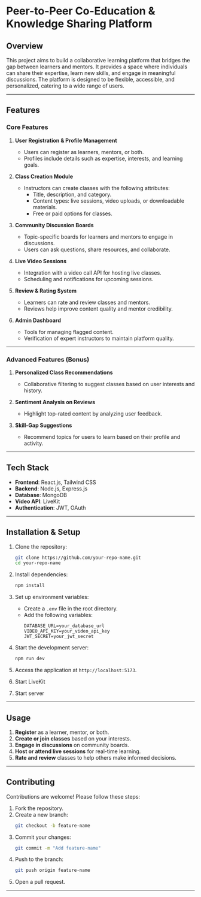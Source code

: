 # Peer-to-Peer Co-Education & Knowledge Sharing Platform

## Overview
This project aims to build a collaborative learning platform that bridges the gap between learners and mentors. It provides a space where individuals can share their expertise, learn new skills, and engage in meaningful discussions. The platform is designed to be flexible, accessible, and personalized, catering to a wide range of users.

---

## Features

### Core Features
1. **User Registration & Profile Management**  
    - Users can register as learners, mentors, or both.  
    - Profiles include details such as expertise, interests, and learning goals.

2. **Class Creation Module**  
    - Instructors can create classes with the following attributes:  
      - Title, description, and category.  
      - Content types: live sessions, video uploads, or downloadable materials.  
      - Free or paid options for classes.  

3. **Community Discussion Boards**  
    - Topic-specific boards for learners and mentors to engage in discussions.  
    - Users can ask questions, share resources, and collaborate.

4. **Live Video Sessions**  
    - Integration with a video call API for hosting live classes.  
    - Scheduling and notifications for upcoming sessions.

5. **Review & Rating System**  
    - Learners can rate and review classes and mentors.  
    - Reviews help improve content quality and mentor credibility.

6. **Admin Dashboard**  
    - Tools for managing flagged content.  
    - Verification of expert instructors to maintain platform quality.

---

### Advanced Features (Bonus)
1. **Personalized Class Recommendations**  
    - Collaborative filtering to suggest classes based on user interests and history.

2. **Sentiment Analysis on Reviews**  
    - Highlight top-rated content by analyzing user feedback.

3. **Skill-Gap Suggestions**  
    - Recommend topics for users to learn based on their profile and activity.

---

## Tech Stack
- **Frontend**: React.js, Tailwind CSS  
- **Backend**: Node.js, Express.js  
- **Database**: MongoDB  
- **Video API**: LiveKit  
- **Authentication**: JWT, OAuth  
 

---

## Installation & Setup
1. Clone the repository:  
    ```bash
    git clone https://github.com/your-repo-name.git
    cd your-repo-name
    ```

2. Install dependencies:  
    ```bash
    npm install
    ```

3. Set up environment variables:  
    - Create a `.env` file in the root directory.  
    - Add the following variables:  
      ```env
      DATABASE_URL=your_database_url
      VIDEO_API_KEY=your_video_api_key
      JWT_SECRET=your_jwt_secret
      ```

4. Start the development server:  
    ```bash
    npm run dev
    ```

5. Access the application at `http://localhost:5173`.

6. Start LiveKit

7. Start server
---

## Usage
1. **Register** as a learner, mentor, or both.  
2. **Create or join classes** based on your interests.  
3. **Engage in discussions** on community boards.  
4. **Host or attend live sessions** for real-time learning.  
5. **Rate and review** classes to help others make informed decisions.

---

## Contributing
Contributions are welcome! Please follow these steps:  
1. Fork the repository.  
2. Create a new branch:  
    ```bash
    git checkout -b feature-name
    ```  
3. Commit your changes:  
    ```bash
    git commit -m "Add feature-name"
    ```  
4. Push to the branch:  
    ```bash
    git push origin feature-name
    ```  
5. Open a pull request.

---


 
